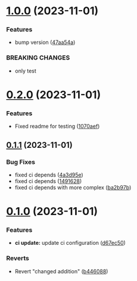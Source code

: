 # [1.0.0](https://github.com/ajilraju/go-demo-cal/compare/v0.2.0...v1.0.0) (2023-11-01)


### Features

* bump version ([47aa54a](https://github.com/ajilraju/go-demo-cal/commit/47aa54af18d5aa949c0bbcd43794643e9dd94a76))


### BREAKING CHANGES

* only test



# [0.2.0](https://github.com/ajilraju/go-demo-cal/compare/v0.1.1...v0.2.0) (2023-11-01)


### Features

* Fixed readme for testing ([1070aef](https://github.com/ajilraju/go-demo-cal/commit/1070aefd352607f985a5730634ed4614ed67adca))



## [0.1.1](https://github.com/ajilraju/go-demo-cal/compare/v0.1.0...v0.1.1) (2023-11-01)


### Bug Fixes

* fixed ci depends ([4a3d95e](https://github.com/ajilraju/go-demo-cal/commit/4a3d95e545e554aeec74fc69fb9b23533dca5433))
* fixed ci depends ([1491628](https://github.com/ajilraju/go-demo-cal/commit/1491628faff07f313049fbe404e377efe7d6771f))
* fixed ci depends with more complex ([ba2b97b](https://github.com/ajilraju/go-demo-cal/commit/ba2b97b6364dfcb477c70097b3ff7d48fe6aa1dc))



# [0.1.0](https://github.com/ajilraju/go-demo-cal/compare/b44608809231a592bdcac9e2a434c1f3eb2af06c...v0.1.0) (2023-11-01)


### Features

* **ci update:** update ci configuration ([d67ec50](https://github.com/ajilraju/go-demo-cal/commit/d67ec5090eb258cf8f66a4d48786bbdbc92a3419))


### Reverts

* Revert "changed addition" ([b446088](https://github.com/ajilraju/go-demo-cal/commit/b44608809231a592bdcac9e2a434c1f3eb2af06c))



